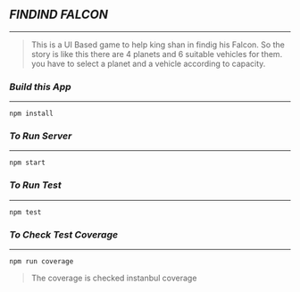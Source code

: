 ## ***FINDIND FALCON***
---
> This is a UI Based game to help king shan in findig his Falcon.
 So the story is like this there are 4 planets and 6 suitable vehicles for them.
 you have to select a planet and a vehicle according to capacity.
 
 
 ### ***Build this App***
 ---
 `npm install`
 
### ***To Run Server***
----
 `npm start`
 
### ***To Run Test***
----
`npm test`

### ***To Check Test Coverage***
----
`npm run coverage`

>The coverage is checked instanbul coverage 
